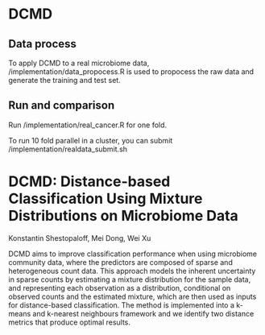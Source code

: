 # DCMD

## Data process
To apply DCMD to a real microbiome data, /implementation/data_propocess.R is used to propocess the raw data and generate the training and test set. 

## Run and comparison
Run /implementation/real_cancer.R for one fold.

To run 10 fold parallel in a cluster, you can submit /implementation/realdata_submit.sh


# DCMD: Distance-based Classification Using Mixture Distributions on Microbiome Data

Konstantin Shestopaloff, Mei Dong, Wei Xu

DCMD aims to improve classification performance when using microbiome community data, where the predictors are composed of sparse and heterogeneous count data. This approach models the inherent uncertainty in sparse counts by estimating a mixture distribution for the sample data, and representing each observation as a distribution, conditional on observed counts and the estimated mixture, which are then used as inputs for distance-based classification. The method is implemented into a k-means and k-nearest neighbours framework and we identify two distance metrics that produce optimal results. 
